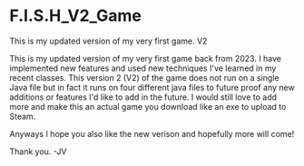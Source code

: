 # F.I.S.H_V2_Game
This is my updated version of my very first game. V2

This is my updated version of my very first game back from 2023. I have implemented new features and used new techniques I've learned in my recent classes. This version 2 (V2) of the game does not run on a single Java file but in fact it runs on four different java files to future proof any new additions or features I'd like to add in the future.
I would still love to add more and make this an actual game you download like an exe to upload to Steam.

Anyways I hope you also like the new verison and hopefully more will come!

Thank you.
-JV
